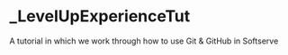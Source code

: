 # _LevelUpExperienceTut
A tutorial in which we work through how to use Git &amp; GitHub in Softserve
